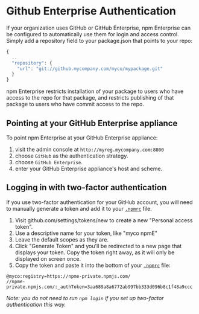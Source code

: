 # Github Enterprise Authentication

If your organization uses GitHub or GitHub Enterprise, npm Enterprise can be configured
to automatically use them for login and access control. Simply add a
repository field to your package.json that points to your repo:

```js
{
  ..
  "repository": {
    "url": "git://github.mycompany.com/myco/mypackage.git"
  }
}
```

npm Enterprise restricts installation of your
package to users who have access to the repo for that package, and restricts
publishing of that package to users who have commit access to the repo.

## Pointing at your GitHub Enterprise appliance

To point npm Enterprise at your GitHub Enterprise appliance:

1. visit the admin console at `http://myreg.mycompany.com:8800`
2. choose `GitHub` as the authentication strategy.
3. choose `GitHub Enterprise`.
4. enter your GitHub Enterprise appliance's host and scheme.

## Logging in with two-factor authentication

If you use two-factor authentication for your GitHub account, you will need to
manually generate a token and add it to your [`.npmrc`](/files/npmrc) file.

1. Visit github.com/settings/tokens/new to create a new "Personal access token".
1. Use a descriptive name for your token, like "myco npmE"
1. Leave the default scopes as they are.
1. Click "Generate Token" and you'll be redirected to a new page that displays your token. Copy the token right away, as it will only be displayed on screen once.
1. Copy the token and paste it into the bottom of your [`.npmrc`](/files/npmrc) file:

```
@myco:registry=https://npme-private.npmjs.com/
//npme-private.npmjs.com/:_authToken=3aa689a8a6772ab997bb333d096b8c1f48a9ccc
```

_Note: you do not need to run `npm login` if you set up two-factor authentication this way._
